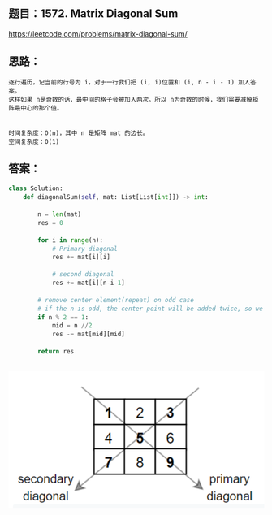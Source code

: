 ## 题目：1572. Matrix Diagonal Sum

https://leetcode.com/problems/matrix-diagonal-sum/


## 思路：
```
逐行遍历，记当前的行号为 i，对于一行我们把 (i, i)位置和 (i, n - i - 1) 加入答案。
这样如果 n是奇数的话，最中间的格子会被加入两次。所以 n为奇数的时候，我们需要减掉矩阵最中心的那个值。


时间复杂度：O(n)，其中 n 是矩阵 mat 的边长。
空间复杂度：O(1)
```
## 答案：
```python
class Solution:
    def diagonalSum(self, mat: List[List[int]]) -> int:
        
        n = len(mat)
        res = 0
        
        for i in range(n):
            # Primary diagonal
            res += mat[i][i]
            
            # second diagonal
            res += mat[i][n-i-1]
            
        # remove center element(repeat) on odd case
        # if the n is odd, the center point will be added twice, so we need to minuse the value
        if n % 2 == 1:
            mid = n //2
            res -= mat[mid][mid]
            
        return res
       
```
![a](https://github.com/SSRRBB/Leetcode/blob/main/Images/389.png)

